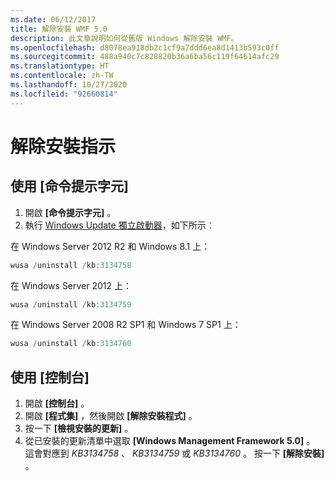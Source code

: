 ```yaml
---
ms.date: 06/12/2017
title: 解除安裝 WMF 5.0
description: 此文章說明如何從舊版 Windows 解除安裝 WMF。
ms.openlocfilehash: d8078ea918db2c1cf9a7ddd6ea8d1413b593c0ff
ms.sourcegitcommit: 488a940c7c828820b36a6ba56c119f64614afc29
ms.translationtype: HT
ms.contentlocale: zh-TW
ms.lasthandoff: 10/27/2020
ms.locfileid: "92660814"
---
```

# <a name="uninstallation-instructions"></a>解除安裝指示

## <a name="using-command-prompt"></a>使用 [命令提示字元]

1. 開啟 **[命令提示字元]** 。
2. 執行 [Windows Update 獨立啟動器](https://support.microsoft.com/kb/934307)，如下所示︰

在 Windows Server 2012 R2 和 Windows 8.1 上：

```powershell
wusa /uninstall /kb:3134758
```

在 Windows Server 2012 上：

```powershell
wusa /uninstall /kb:3134759
```

在 Windows Server 2008 R2 SP1 和 Windows 7 SP1 上：

```powershell
wusa /uninstall /kb:3134760
```

## <a name="using-control-panel"></a>使用 [控制台]

1. 開啟 **[控制台]** 。
2. 開啟 **[程式集]** ，然後開啟 **[解除安裝程式]** 。
3. 按一下 **[檢視安裝的更新]** 。
4. 從已安裝的更新清單中選取 **[Windows Management Framework 5.0]** 。 這會對應到 *KB3134758* 、 *KB3134759* 或 *KB3134760* 。 按一下 **[解除安裝]** 。
